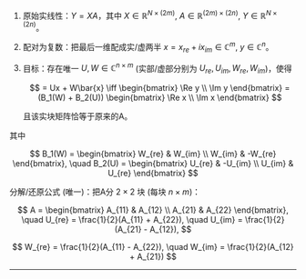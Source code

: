 1. 原始实线性：$Y = XA$，其中
   $X \in \mathbb{R}^{N \times (2m)}$, $A \in \mathbb{R}^{(2m) \times (2n)}$, $Y \in \mathbb{R}^{N \times (2n)}$。
1. 配对为复数：把最后一维配成实/虚两半
   $x = x_{re} + ix_{im} \in \mathbb{C}^m$, $y \in \mathbb{C}^n$。
1. 目标：存在唯一 $U, W \in \mathbb{C}^{n \times m}$ (实部/虚部分别为 $U_{re}, U_{im}, W_{re}, W_{im}$)，使得

   $$
   = Ux + W\bar{x} \iff \begin{bmatrix} \Re y \\ \Im y \end{bmatrix} = (B_1(W) + B_2(U)) \begin{bmatrix} \Re x \\ \Im x \end{bmatrix}
   $$

   且该实块矩阵恰等于原来的A。

其中

$$
B_1(W) = \begin{bmatrix} W_{re} & W_{im} \\ W_{im} & -W_{re} \end{bmatrix}, \quad B_2(U) = \begin{bmatrix} U_{re} & -U_{im} \\ U_{im} & U_{re} \end{bmatrix}
$$

分解/还原公式 (唯一)：把A分 $2 \times 2$ 块 (每块 $n \times m$)：

$$
A = \begin{bmatrix} A_{11} & A_{12} \\ A_{21} & A_{22} \end{bmatrix}, \quad U_{re} = \frac{1}{2}(A_{11} + A_{22}), \quad U_{im} = \frac{1}{2}(A_{21} - A_{12}),
$$

$$
W_{re} = \frac{1}{2}(A_{11} - A_{22}), \quad W_{im} = \frac{1}{2}(A_{12} + A_{21})
$$

---
